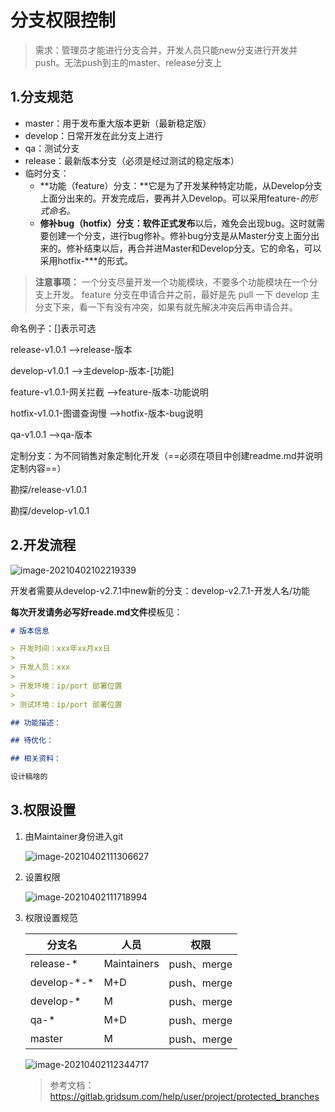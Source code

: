 # 分支权限控制

> 需求：管理员才能进行分支合并，开发人员只能new分支进行开发并push。无法push到主的master、release分支上

## 1.分支规范

- master：用于发布重大版本更新（最新稳定版）
- develop：日常开发在此分支上进行
- qa：测试分支
- release：最新版本分支（必须是经过测试的稳定版本）
- 临时分支：
  - **功能（feature）分支：**它是为了开发某种特定功能，从Develop分支上面分出来的。开发完成后，要再并入Develop。可以采用feature-*的形式命名。*
  - **修补bug（hotfix）分支：**软件**正式发布**以后，难免会出现bug。这时就需要创建一个分支，进行bug修补。修补bug分支是从Master分支上面分出来的。修补结束以后，再合并进Master和Develop分支。它的命名，可以采用hotfix-***的形式。

> **注意事项：** 一个分支尽量开发一个功能模块，不要多个功能模块在一个分支上开发。 feature 分支在申请合并之前，最好是先 pull 一下 develop 主分支下来，看一下有没有冲突，如果有就先解决冲突后再申请合并。

命名例子：[]表示可选

release-v1.0.1	-->release-版本

develop-v1.0.1	-->主develop-版本-[功能]

feature-v1.0.1-网关拦截	-->feature-版本-功能说明

hotfix-v1.0.1-图谱查询慢	-->hotfix-版本-bug说明

qa-v1.0.1	-->qa-版本

定制分支：为不同销售对象定制化开发（==必须在项目中创建readme.md并说明定制内容==）

勘探/release-v1.0.1

勘探/develop-v1.0.1

## 2.开发流程

![image-20210402102219339](https://sevenpic.oss-cn-beijing.aliyuncs.com/img/分支开发流程.png)

开发者需要从develop-v2.7.1中new新的分支：develop-v2.7.1-开发人名/功能

**每次开发请务必写好reade.md文件**模板见：

```md
# 版本信息

> 开发时间：xxx年xx月xx日
> 
> 开发人员：xxx
> 
> 开发环境：ip/port 部署位置
> 
> 测试环境：ip/port 部署位置

## 功能描述：

## 待优化：

## 相关资料：

设计稿啥的

```

## 3.权限设置

1. 由Maintainer身份进入git

   ![image-20210402111306627](https://sevenpic.oss-cn-beijing.aliyuncs.com/img/image-20210402111306627.png)

2. 设置权限

   ![image-20210402111718994](https://sevenpic.oss-cn-beijing.aliyuncs.com/img/image-20210402111718994.png)

3. 权限设置规范

   | 分支名       | 人员        | 权限        |
   | ------------ | ----------- | ----------- |
   | release-*    | Maintainers | push、merge |
   | develop-\*-* | M+D         | push、merge |
   | develop-*    | M           | push、merge |
   | qa-*         | M+D         | push、merge |
   | master       | M           | push、merge |

   ![image-20210402112344717](https://sevenpic.oss-cn-beijing.aliyuncs.com/img/image-20210402112344717.png)

   > 参考文档：https://gitlab.gridsum.com/help/user/project/protected_branches